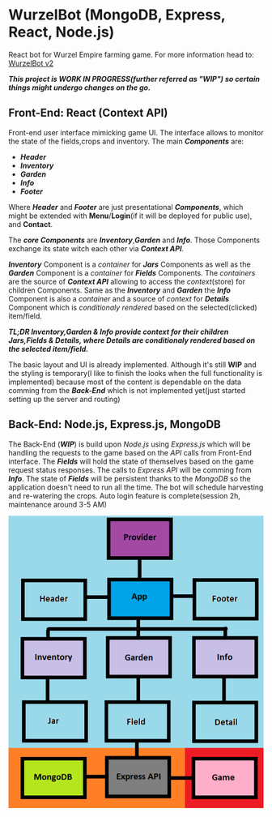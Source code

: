 # **WurzelBot** (MongoDB, Express, React, Node.js)

React bot for Wurzel Empire farming game. For more information head to:
[WurzelBot v2](https://github.com/Eghizio/WurzelBot)

**_This project is WORK IN PROGRESS(further referred as "WIP") so certain things might undergo changes on the go._**

## **Front-End:** React (Context API)
Front-end user interface mimicking game UI. The interface allows to monitor the state of the fields,crops and inventory. 
The main **_Components_** are:
* **_Header_**
* **_Inventory_**
* **_Garden_**
* **_Info_**
* **_Footer_**

Where **_Header_** and **_Footer_** are just presentational **_Components_**, which might be extended with **Menu**/**Login**(if it will be deployed for public use), and **Contact**.

The **_core Components_** are **_Inventory_**,**_Garden_** and **_Info_**. Those Components exchange its state witch each other via **_Context API_**. 

**_Inventory_** Component is a _container_ for **_Jars_** Components as well as the **_Garden_** Component is a _container_ for **_Fields_** Components. The _containers_ are the source of **_Context API_** allowing to access the _context_(store) for children Components. Same as the **_Inventory_** and **_Garden_** the **_Info_** Component is also a _container_ and a source of _context_ for **_Details_** Component which is _conditionaly rendered_ based on the selected(clicked) item/field.

**_TL;DR Inventory,Garden & Info provide context for their children Jars,Fields & Details, where Details are conditionaly rendered based on the selected item/field._**

The basic layout and UI is already implemented. Although it's still **WIP** and the styling is temporary(I like to finish the looks when the full functionality is implemented) because most of the content is dependable on the data comming from the **_Back-End_** which is not implemented yet(just started setting up the server and routing)

## **Back-End:** Node.js, Express.js, MongoDB

The Back-End (**_WIP_**) is build upon _Node.js_ using _Express.js_ which will be handling the requests to the game based on the _API_ calls from Front-End interface. The **_Fields_** will hold the state of themselves based on the game request status responses. The calls to _Express API_ will be comming from **_Info_**.
The state of **_Fields_** will be persistent thanks to the _MongoDB_ so the application doesn't need to run all the time. The bot will schedule harvesting and re-watering the crops. Auto login feature is complete(session 2h, maintenance around 3-5 AM)

![WurzelBot](WurzelBotA.png)

